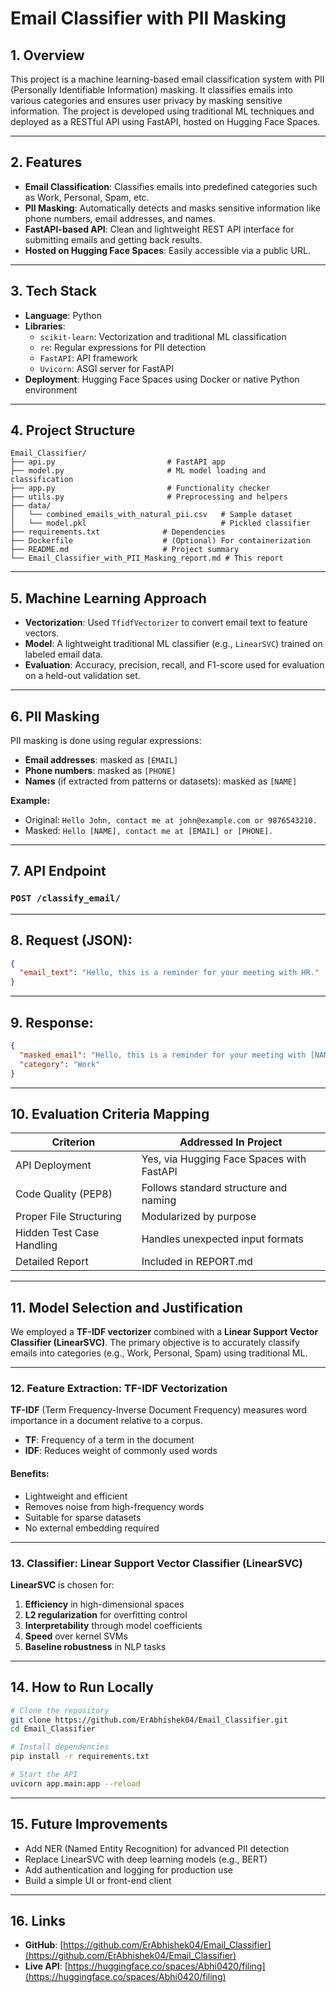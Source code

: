 
# Email Classifier with PII Masking

## 1. Overview

This project is a machine learning-based email classification system with PII (Personally Identifiable Information) masking. It classifies emails into various categories and ensures user privacy by masking sensitive information. The project is developed using traditional ML techniques and deployed as a RESTful API using FastAPI, hosted on Hugging Face Spaces.

---

## 2. Features

- **Email Classification**: Classifies emails into predefined categories such as Work, Personal, Spam, etc.  
- **PII Masking**: Automatically detects and masks sensitive information like phone numbers, email addresses, and names.  
- **FastAPI-based API**: Clean and lightweight REST API interface for submitting emails and getting back results.  
- **Hosted on Hugging Face Spaces**: Easily accessible via a public URL.  

---

## 3. Tech Stack

- **Language**: Python  
- **Libraries**:  
  - `scikit-learn`: Vectorization and traditional ML classification  
  - `re`: Regular expressions for PII detection  
  - `FastAPI`: API framework  
  - `Uvicorn`: ASGI server for FastAPI  
- **Deployment**: Hugging Face Spaces using Docker or native Python environment  

---

## 4. Project Structure

```
Email_Classifier/
├── api.py                         # FastAPI app
├── model.py                       # ML model loading and classification
├── app.py                         # Functionality checker
├── utils.py                       # Preprocessing and helpers
├── data/
│   └── combined_emails_with_natural_pii.csv   # Sample dataset
│   └── model.pkl                              # Pickled classifier
├── requirements.txt              # Dependencies
├── Dockerfile                    # (Optional) For containerization
├── README.md                     # Project summary
└── Email_Classifier_with_PII_Masking_report.md # This report
```

---

## 5. Machine Learning Approach

- **Vectorization**: Used `TfidfVectorizer` to convert email text to feature vectors.  
- **Model**: A lightweight traditional ML classifier (e.g., `LinearSVC`) trained on labeled email data.  
- **Evaluation**: Accuracy, precision, recall, and F1-score used for evaluation on a held-out validation set.  

---

## 6. PII Masking

PII masking is done using regular expressions:

- **Email addresses**: masked as `[EMAIL]`  
- **Phone numbers**: masked as `[PHONE]`  
- **Names** (if extracted from patterns or datasets): masked as `[NAME]`  

**Example:**

- Original: `Hello John, contact me at john@example.com or 9876543210.`  
- Masked: `Hello [NAME], contact me at [EMAIL] or [PHONE].`

---

## 7. API Endpoint

### `POST /classify_email/`

---

## 8. Request (JSON):

```json
{
  "email_text": "Hello, this is a reminder for your meeting with HR."
}
```

---

## 9. Response:

```json
{
  "masked_email": "Hello, this is a reminder for your meeting with [NAME].",
  "category": "Work"
}
```

---

## 10. Evaluation Criteria Mapping

| Criterion              | Addressed In Project                         |
|------------------------|---------------------------------------------|
| API Deployment         | Yes, via Hugging Face Spaces with FastAPI   |
| Code Quality (PEP8)    | Follows standard structure and naming       |
| Proper File Structuring| Modularized by purpose                      |
| Hidden Test Case Handling | Handles unexpected input formats         |
| Detailed Report        | Included in REPORT.md                       |

---

## 11. Model Selection and Justification

We employed a **TF-IDF vectorizer** combined with a **Linear Support Vector Classifier (LinearSVC)**. The primary objective is to accurately classify emails into categories (e.g., Work, Personal, Spam) using traditional ML.

---

### 12. Feature Extraction: TF-IDF Vectorization

**TF-IDF** (Term Frequency-Inverse Document Frequency) measures word importance in a document relative to a corpus.

- **TF**: Frequency of a term in the document  
- **IDF**: Reduces weight of commonly used words

#### Benefits:

- Lightweight and efficient  
- Removes noise from high-frequency words  
- Suitable for sparse datasets  
- No external embedding required  

---

### 13. Classifier: Linear Support Vector Classifier (LinearSVC)

**LinearSVC** is chosen for:

1. **Efficiency** in high-dimensional spaces  
2. **L2 regularization** for overfitting control  
3. **Interpretability** through model coefficients  
4. **Speed** over kernel SVMs  
5. **Baseline robustness** in NLP tasks  

---

## 14. How to Run Locally

```bash
# Clone the repository
git clone https://github.com/ErAbhishek04/Email_Classifier.git
cd Email_Classifier

# Install dependencies
pip install -r requirements.txt

# Start the API
uvicorn app.main:app --reload
```

---

## 15. Future Improvements

- Add NER (Named Entity Recognition) for advanced PII detection  
- Replace LinearSVC with deep learning models (e.g., BERT)  
- Add authentication and logging for production use  
- Build a simple UI or front-end client  

---

## 16. Links

- **GitHub**: [https://github.com/ErAbhishek04/Email_Classifier](https://github.com/ErAbhishek04/Email_Classifier)  
- **Live API**: [https://huggingface.co/spaces/Abhi0420/filing](https://huggingface.co/spaces/Abhi0420/filing)
